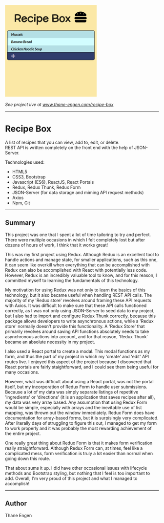 <img src="./recipe-box.png" width="300" height="300"/>

<i>See project live at <a href="http://thane-engen.com/recipe-box">www.thane-engen.com/recipe-box</a></i>

***

# Recipe Box

A list of recipes that you can view, add to, edit, or delete.<br />
REST API is written completely on the front end with the help of JSON-Server.

Technologies used:

* HTML5
* CSS3, Bootstrap
* Javascript (ES6), ReactJS, React Portals
* Redux, Redux Thunk, Redux Form
* JSON-Server (for data storage and miming API request methods)
* Axios
* Npm, Git

***

## Summary

This project was one that I spent a lot of time tailoring to try and perfect. There were multiple occasions in which I felt completely lost but after dozens of hours of work, I think that it works great!

This was my first project using Redux. Although Redux is an excellent tool to handle actions and manage state, for smaller applications, such as this one, it can seem like overkill when everything that can be accomplished with Redux can also be accomplished with React with potentially less code. However, Redux is an incredibly valuable tool to know, and for this reason, I committed myself to learning the fundamentals of this technology.

My motivation for using Redux was not only to learn the basics of this technology, but it also became useful when handling REST API calls. The majority of my 'Redux store' revolves around framing these API requests with Axios. It was difficult to make sure that these API calls functioned correctly, as I was not only using JSON-Server to seed data to my project, but I also had to import and configure Redux Thunk correctly, because this package allows developers to write asynchronous actions, while a 'Redux store' normally doesn't provide this functionality. A 'Redux Store' that primarily revolves around saving API functions absolutely needs to take asynchronous actions into account, and for that reason, 'Redux Thunk' became an absolute necessity in my project.

I also used a React portal to create a modal. This modal functions as my form, and thus the part of my project in which my 'create' and 'edit' API routes live. I enjoyed this aspect of the project because I discovered that React portals are fairly staightforward, and I could see them being useful for many occasions.

However, what was difficult about using a React portal, was not the portal itself, but my incorporation of Redux Form to handle user submissions. Because a lot of my data was simply separate listings of repetitive 'ingredients' or 'directions' (it is an application that saves recipes after all), my data was very array based. Any assumption that using Redux Form would be simple, especially with arrays and the inevitable use of list mapping, was thrown out the window immediately. Redux Form does have documentation for array-based forms, but it is surpisingly very complicated. After literally days of struggling to figure this out, I managed to get my form to work properly and it was probably the most rewarding achievement of the entire project. 

One really great thing about Redux Form is that it makes form verification really straightforward. Although Redux Form can, at times, feel like a complicated mess, form verification is truly a lot easier than normal when going down this route.

That about sums it up. I did have other occasional issues with lifecycle methods and Bootstrap styling, but nothing that I feel is too important to add. Overall, I'm very proud of this project and what I managed to accomplish! 


***

## Author

Thane Engen